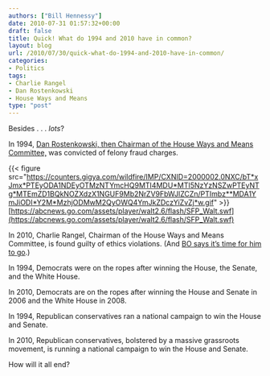 ```yaml
---
authors: ["Bill Hennessy"]
date: 2010-07-31 01:57:32+00:00
draft: false
title: Quick! What do 1994 and 2010 have in common?
layout: blog
url: /2010/07/30/quick-what-do-1994-and-2010-have-in-common/
categories:
- Politics
tags:
- Charlie Rangel
- Dan Rostenkowski
- House Ways and Means
type: "post"
---
```


Besides . . . _lots_? 

 

In 1994, [Dan Rostenkowski, then Chairman of the House Ways and Means Committee,](https://abcnews.go.com/ThisWeek/week-history-rangel-weighs-rostenkowskis-ethics-violations/story?id=10024078) was convicted of felony fraud charges.

 

{{< figure src="https://counters.gigya.com/wildfire/IMP/CXNID=2000002.0NXC/bT*xJmx*PTEyODA1NDEyOTMzNTYmcHQ9MTI4MDU*MTI5NzYzNSZwPTEyNTg*MTEmZD1BQkNOZXdzX1NGUF9Mb2NrZV9FbWJlZCZn/PTImbz**MDA1YmJiODI*Y2M*MzhjODMwM2QyOWQ4YmJkZDczYiZvZj*w.gif" >}}
[https://abcnews.go.com/assets/player/walt2.6/flash/SFP_Walt.swf](https://abcnews.go.com/assets/player/walt2.6/flash/SFP_Walt.swf)

 

In 2010, Charlie Rangel, Chairman of the House Ways and Means Committee, is found guilty of ethics violations. (And [BO says it’s time for him to go](https://www.politico.com/blogs/bensmith/0710/Obama_Time_for_Rangel_to_end_career_with_dignity.html).)

 

In 1994, Democrats were on the ropes after winning the House, the Senate, and the White House.

 

In 2010, Democrats are on the ropes after winning the House and Senate in 2006 and the White House in 2008.

 

In 1994, Republican conservatives ran a national campaign to win the House and Senate.

 

In 2010, Republican conservatives, bolstered by a massive grassroots movement, is running a national campaign to win the House and Senate.

 

How will it all end? 
